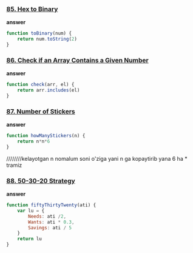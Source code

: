 ### [85. Hex to Binary](https://edabit.com/challenge/mHrFjP4K5BfAKEugN)
**answer**
```js 
function toBinary(num) {
	return num.toString(2)
}
```
### [86. Check if an Array Contains a Given Number](https://edabit.com/challenge/SwyjHvkqwwQ2iJsoS)
**answer**
```js 
function check(arr, el) {
	return arr.includes(el)
}
```

### [87. Number of Stickers ](https://edabit.com/challenge/4afZPJkfREMhcjNsb)
**answer**
```js 
function howManyStickers(n) {
	return n*n*6
}
```
////////kelayotgan n nomalum soni o'ziga yani n ga kopaytirib  yana 6 ha * tramiz

### [88. 50-30-20 Strategy](https://edabit.com/challenge/MQL7KSftPQzrxdJw6)
**answer**
```js 
function fiftyThirtyTwenty(ati) {
	var lu = {
		Needs: ati /2,
		Wants: ati * 0.3,
		Savings: ati / 5 
	}
	return lu
}
```

